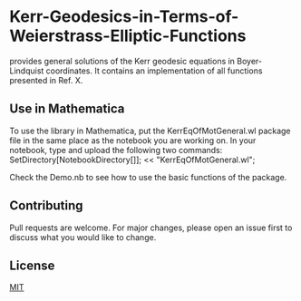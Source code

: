 # Kerr-Geodesics-in-Terms-of-Weierstrass-Elliptic-Functions
provides  general solutions of the Kerr geodesic equations in Boyer-Lindquist coordinates. It contains an implementation of  all functions presented in Ref. X.

## Use in Mathematica

To use the library in Mathematica, put the KerrEqOfMotGeneral.wl package file in the same place as the notebook you are working on. In your notebook, type and upload the following two commands:
	SetDirectory[NotebookDirectory[]];
  	<< "KerrEqOfMotGeneral.wl";
  
Check the Demo.nb to see how to use the basic functions of the package.

## Contributing

Pull requests are welcome. For major changes, please open an issue first
to discuss what you would like to change.

## License

[MIT](https://choosealicense.com/licenses/mit/)
